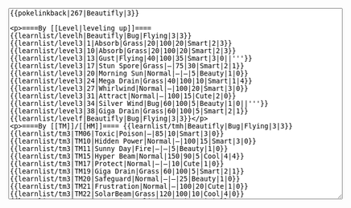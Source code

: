 </p><textarea readonly="" accesskey="," id="wpTextbox1" cols="80" rows="25" style="" class="mw-editfont-monospace" lang="en" dir="ltr" name="wpTextbox1">{{pokelinkback|267|Beautifly|3}}

====By [[Level|leveling up]]====
{{learnlist/levelh|Beautifly|Bug|Flying|3|3}}
{{learnlist/level3|1|Absorb|Grass|20|100|20|Smart|2|3}}
{{learnlist/level3|10|Absorb|Grass|20|100|20|Smart|2|3}}
{{learnlist/level3|13|Gust|Flying|40|100|35|Smart|3|0||'''}}
{{learnlist/level3|17|Stun Spore|Grass|—|75|30|Smart|2|1}}
{{learnlist/level3|20|Morning Sun|Normal|—|—|5|Beauty|1|0}}
{{learnlist/level3|24|Mega Drain|Grass|40|100|10|Smart|1|4}}
{{learnlist/level3|27|Whirlwind|Normal|—|100|20|Smart|3|0}}
{{learnlist/level3|31|Attract|Normal|—|100|15|Cute|2|0}}
{{learnlist/level3|34|Silver Wind|Bug|60|100|5|Beauty|1|0||'''}}
{{learnlist/level3|38|Giga Drain|Grass|60|100|5|Smart|2|1}}
{{learnlist/levelf|Beautifly|Bug|Flying|3|3}}

====By [[TM]]/[[HM]]====
{{learnlist/tmh|Beautifly|Bug|Flying|3|3}}
{{learnlist/tm3|TM06|Toxic|Poison|—|85|10|Smart|3|0}}
{{learnlist/tm3|TM10|Hidden Power|Normal|—|100|15|Smart|3|0}}
{{learnlist/tm3|TM11|Sunny Day|Fire|—|—|5|Beauty|1|0}}
{{learnlist/tm3|TM15|Hyper Beam|Normal|150|90|5|Cool|4|4}}
{{learnlist/tm3|TM17|Protect|Normal|—|—|10|Cute|1|0}}
{{learnlist/tm3|TM19|Giga Drain|Grass|60|100|5|Smart|2|1}}
{{learnlist/tm3|TM20|Safeguard|Normal|—|—|25|Beauty|1|0}}
{{learnlist/tm3|TM21|Frustration|Normal|—|100|20|Cute|1|0}}
{{learnlist/tm3|TM22|SolarBeam|Grass|120|100|10|Cool|4|0}}
{{learnlist/tm3|TM27|Return|Normal|—|100|20|Cute|1|0}}
{{learnlist/tm3|TM29|Psychic|Psychic|90|100|10|Smart|1|3}}
{{learnlist/tm3|TM30|Shadow Ball|Ghost|80|100|15|Smart|3|0}}
{{learnlist/tm3|TM32|Double Team|Normal|—|—|15|Cool|2|0}}
{{learnlist/tm3|TM40|Aerial Ace|Flying|60|—|20|Cool|2|0||'''}}
{{learnlist/tm3|TM42|Facade|Normal|70|100|20|Cute|2|0}}
{{learnlist/tm3|TM43|Secret Power|Normal|70|100|20|Smart|1|0}}
{{learnlist/tm3|TM44|Rest|Psychic|—|—|10|Cute|2|0}}
{{learnlist/tm3|TM45|Attract|Normal|—|100|15|Cute|2|0}}
{{learnlist/tm3|TM46|Thief|Dark|40|100|10|Tough|1|0}}
{{learnlist/tm3|HM05|Flash|Normal|—|70|20|Beauty|3|0}}
{{learnlist/tmf|Beautifly|Bug|Flying|3|3}}

====By {{pkmn|breeding}}====
{{learnlist/breedh|Beautifly|Bug|Flying|3|3}}
{{learnlist/breed3null}}
{{learnlist/breedf|Beautifly|Bug|Flying|3|3}}

====By [[Move Tutor|tutoring]]====
{{learnlist/tutorh|Beautifly|Bug|Flying|3|3}}
{{learnlist/tutor3|Double-Edge|Normal|120|100|15|Tough|6|0|||yes|yes|yes}}
{{learnlist/tutor3|Endure|Normal|—|—|10|Tough|2|0|||no|yes|no}}
{{learnlist/tutor3|Mimic|Normal|—|—|10|Cute|1|0|||yes|yes|yes}}
{{learnlist/tutor3|Sleep Talk|Normal|—|—|10|Cute|3|0|||no|yes|no}}
{{learnlist/tutor3|Snore|Normal|40|100|15|Cute|4|0|||no|yes|no}}
{{learnlist/tutor3|Substitute|Normal|—|—|10|Smart|2|0|||yes|yes|yes}}
{{learnlist/tutor3|Swagger|Normal|—|90|15|Cute|2|0|||no|yes|yes}}
{{learnlist/tutor3|Swift|Normal|60|—|20|Cool|2|0|||no|yes|no}}
{{learnlist/tutorf|Beautifly|Bug|Flying|3|3}}

====By a prior [[evolution]]====
{{Learnlist/prevoh|Beautifly|Bug|Flying|3|3}}
{{Learnlist/prevo3|265|Wurmple|||||Tackle|Normal|35|95|35|Tough|4|0}}
{{Learnlist/prevo3|265|Wurmple|||||String Shot|Bug|—|95|40|Smart|2|3}}
{{Learnlist/prevo3|265|Wurmple|||||Poison Sting|Poison|15|100|35|Smart|2|3}}
{{Learnlist/prevo3|266|Silcoon|||||Harden|Normal|—|—|30|Tough|2|0}}
{{Learnlist/prevof|Beautifly|Bug|Flying|3|3}}

[[it:Beautifly/Mosse apprese in terza generazione]]
[[zh:狩猎凤蝶/第三世代招式表]]
